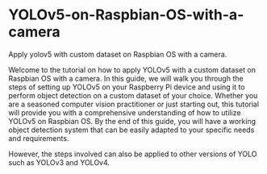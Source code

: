 # YOLOv5-on-Raspbian-OS-with-a-camera
Apply yolov5 with custom dataset on Raspbian OS with a camera.

Welcome to the tutorial on how to apply YOLOv5 with a custom dataset on Raspbian OS with a camera. In this guide, we will walk you through the steps of setting up YOLOv5 on your Raspberry Pi device and using it to perform object detection on a custom dataset of your choice. Whether you are a seasoned computer vision practitioner or just starting out, this tutorial will provide you with a comprehensive understanding of how to utilize YOLOv5 on Raspbian OS. By the end of this guide, you will have a working object detection system that can be easily adapted to your specific needs and requirements.

However, the steps involved can also be applied to other versions of YOLO such as YOLOv3 and YOLOv4. 
